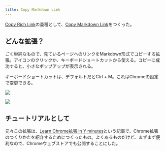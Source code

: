 ```yaml
---
title: Copy Markdown Link
---
```

[Copy Rich Link](https://chrome.google.com/webstore/detail/copy-rich-link/hikiamlgpdcabppakpmemaofmkgknpea)の亜種として、[Copy Markdown Link](https://chrome.google.com/webstore/detail/copy-markdown-link/gkceaaphhbeanfciglgpffnncfpipjpa)をつくった。

どんな拡張？
------

ごく単純なもので、見ているページへのリンクをMarkdown形式でコピーする拡張。アイコンのクリックか、キーボードショートカットから使える。コピーに成功すると、小さなポップアップが表示される。

キーボードショートカットは、デフォルトだとCtrl + M。これはChromeの設定で変更できる。

![](https://lh4.googleusercontent.com/TZDH1NG6B1in0LudiQJyvCKg6vUpeeCS2cAsX2inGTNjVQrHIe3eTtJ-cEfncxcKVbXQA1mc5Pgzx-Wg6ACxqhMP9m08iz8tZCUtblzTK5FYhVt_oZ2GIOXGV4T99a7VmyJFPhaAL8l3JJgsBXyw8Q)

![](https://lh4.googleusercontent.com/FxqbG0HDXq-WbbLZEHVztYc_ADse_8WgwkGFyQHnSmUgZdbyNaOLmmRTnXsJIpD0JCEQx9BqNu-Rn14-XyhcMakB0871G8UEvXqnXsveCe88gqr6CBQJebhX4JpdPnubVLM9bo-Y3gSfEtSDxkwV4Q)

チュートリアルとして
----------

元々この拡張は、[Learn Chrome拡張 in Y minutes](https://r7kamura.com/articles/2022-05-18-learn-chrome-extention-in-y-minutes)という記事で、Chrome拡張のつくりかたを紹介するためにつくったもの。よくあるものだけど、まずまず便利なので、Chromeウェブストアでも公開することにした。

